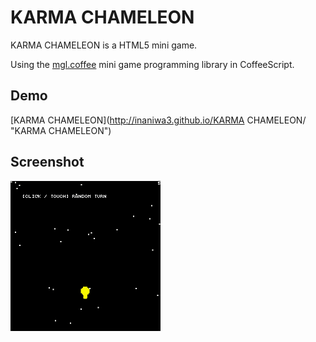# KARMA CHAMELEON

KARMA CHAMELEON is a HTML5 mini game.

Using the [mgl.coffee](https://github.com/abagames/mgl.coffee "mgl.coffee") mini game programming library in CoffeeScript.

## Demo

[KARMA CHAMELEON](http://inaniwa3.github.io/KARMA CHAMELEON/ "KARMA CHAMELEON")

## Screenshot

![karma.gif](karma.gif "karma.gif")
